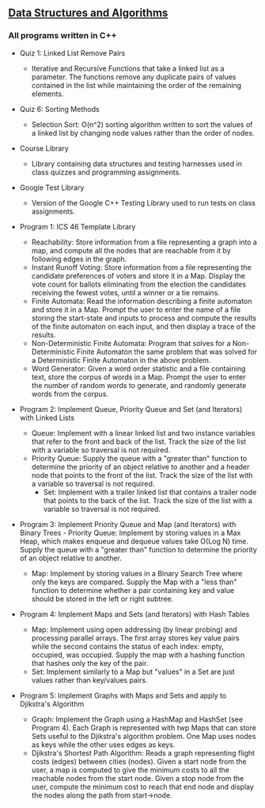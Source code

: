 ## [Data Structures and Algorithms](https://github.com/HungryAdi/Coursework/tree/master/DataStructures%26Algorithms)
### All programs written in C++
  * Quiz 1: Linked List Remove Pairs
    - Iterative and Recursive Functions that take a linked list as a parameter. The functions remove any duplicate pairs of values contained in the list while maintaining the order of the remaining elements.
  
  * Quiz 6: Sorting Methods
    - Selection Sort: O(n^2) sorting algorithm written to sort the values of a linked list by changing node values rather than the order of nodes.
  
  * Course Library
    - Library containing data structures and testing harnesses used in class quizzes and programming assignments.
  
  * Google Test Library
    - Version of the Google C++ Testing Library used to run tests on class assignments.
  
  * Program 1: ICS 46 Template Library
    - Reachability: Store information from a file representing a graph into a map, and compute all the nodes that are reachable from it by following edges in the graph.
    - Instant Runoff Voting: Store information from a file representing the candidate preferences of voters and store it in a Map. Display the vote count for ballots eliminating from the election the candidates receiving the fewest votes, until a winner or a tie remains.
    - Finite Automata: Read the information describing a finite automaton and store it in a Map. Prompt the user to enter the name of a file storing the start-state and inputs to process and compute the results of the finite automaton on each input, and then display a trace of the results.
    - Non-Deterministic Finite Automata: Program that solves for a Non-Deterministic Finite Automaton the same problem that was solved for a Deterministic Finite Automaton in the above problem.
    - Word Generator: Given a word order statistic and a file containing text, store the corpus of words in a Map. Prompt the user to enter the number of random words to generate, and randomly generate words from the corpus.
  
  * Program 2: Implement Queue, Priority Queue and Set (and Iterators) with Linked Lists
  	 - Queue: Implement with a linear linked list and two instance variables that refer to the front and back of the list. Track the size of the list with a variable so traversal is not required.
    - Priority Queue: Supply the queue with a "greater than" function to determine the priority of an object relative to another and a header node that points to the front of the list. Track the size of the list with a variable so traversal is not required.
 		- Set: Implement with a trailer linked list that contains a trailer node that points to the back of the list. Track the size of the list with a variable so traversal is not required.
    
 * Program 3: Implement Priority Queue and Map (and Iterators) with Binary Trees
 		 - Priority Queue: Implement by storing values in a Max Heap, which makes enqueue and dequeue values take O(Log N) time. Supply the queue with a "greater than" function to determine the priority of an object relative to another.
    - Map: Implement by storing values in a Binary Search Tree where only the keys are compared. Supply the Map with a "less than" function to determine whether a pair containing key and value should be stored in the left or right subtree.
    
 *  Program 4: Implement Maps and Sets (and Iterators) with Hash Tables
    - Map: Implement using open addressing (by linear probing) and processing parallel arrays. The first array stores key value pairs while the second contains the status of each index: empty, occupied, was occupied. Supply the map with a hashing function that hashes only the key of the pair.
    - Set: Implement similarly to a Map but "values" in a Set are just values rather than key/values pairs.
    
 * Program 5: Implement Graphs with Maps and Sets and apply to Djikstra's Algorithm
    - Graph: Implement the Graph using a HashMap and HashSet (see Program 4). Each Graph is represented with twp Maps that can store Sets useful to the Djikstra's algorithm problem. One Map uses nodes as keys while the other uses edges as keys.
    - Djikstra's Shortest Path Algorithm: Reads a graph representing flight costs (edges) between cities (nodes). Given a start node from the user, a map is computed to give the minimum costs to all the reachable nodes from the start node. Given a stop node from the user, compute the minimum cost to reach that end node and display the nodes along the path from start->node.
